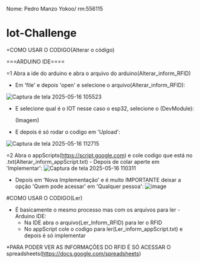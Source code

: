 Nome: Pedro Manzo Yokoo/ rm:556115
# Iot-Challenge


=COMO USAR O CODIGO(Alterar o código)

  ===ARDUINO IDE====

=1 Abra a ide do arduino e abra o arquivo do arduino(Alterar_inform_RFID)

- Em 'file' e depois 'open' e selecione o arquivo(Alterar_inform_RFID):
  
![Captura de tela 2025-05-16 105523](https://github.com/user-attachments/assets/7d4895f4-ee8a-44d5-9289-3b2daae4fec5)

- E selecione qual é o IOT nesse caso o esp32, selecione o (DevModule):

  (Imagem)

- E depois é só rodar o codigo em 'Upload':
  
![Captura de tela 2025-05-16 112715](https://github.com/user-attachments/assets/f95c256b-a223-40c8-9644-536dfdfa06dc)


=2 Abra o appScripts(https://script.google.com) e cole codigo que está no .txt(Alterar_inform_appScript.txt)
    - Depois de colar aperte em 'Implementar':
    ![Captura de tela 2025-05-16 110311](https://github.com/user-attachments/assets/dc83ef3b-3740-409b-8d99-eec16f5950d4)
    
   - Depois em 'Nova Implementação' e é muito IMPORTANTE deixar a opção 'Quem pode acessar' em 'Qualquer pessoa':
        ![image](https://github.com/user-attachments/assets/16f6980c-4850-4aa1-b2b5-dc0f18b98c2c)


#COMO USAR O CODIGO(Ler)
- É basicamente o mesmo processo mas com os arquivos para ler
    -Arduino IDE:
    - Na IDE abra o arquivo(Ler_Inform_RFID) para ler o RFID
    - No appScript cole o codigo para ler(Ler_inform_appScript.txt) e depois é só implementar
      
*PARA PODER VER AS INFORMAÇÕES DO RFID É SÓ ACESSAR O spreadsheets(https://docs.google.com/spreadsheets)
